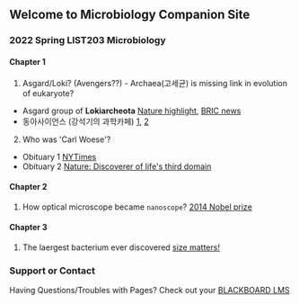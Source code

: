 ## Welcome to Microbiology Companion Site

### 2022 Spring LIST203 Microbiology
#### Chapter 1
1. Asgard/Loki? (Avengers??) - Archaea(고세균) is missing link in evolution of eukaryote?
  - Asgard group of __Lokiarcheota__ [Nature highlight](https://www.nature.com/articles/d41586-020-00087-4), [BRIC news](https://www.ibric.org/myboard/read.php?id=307839&Board=news)
  - 동아사이언스 (강석기의 과학카페) [1](https://www.dongascience.com/news.php?idx=30788), [2](https://www.dongascience.com/news.php?idx=6896)
2. Who was 'Carl Woese'?
  - Obituary 1 [NYTimes](https://www.nytimes.com/2013/01/01/science/carl-woese-dies-discovered-lifes-third-domain.html)
  - Obituary 2 [Nature: Discoverer of life's third domain](https://www.nature.com/articles/493610a)

#### Chapter 2
1. How optical microscope became `nanoscope`? [2014 Nobel prize](https://www.nobelprize.org/uploads/2018/06/popular-chemistryprize2014.pdf)
#### Chapter 3
1. The laergest bacterium ever discovered [size matters!](https://www.science.org/content/article/largest-bacterium-ever-discovered-has-unexpectedly-complex-cells)


### Support or Contact
Having Questions/Troubles with Pages? Check out your [BLACKBOARD LMS](https://kulms.korea.ac.kr)
